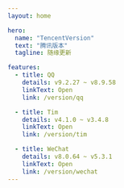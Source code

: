 ```yaml
---
layout: home

hero:
  name: "TencentVersion"
  text: "腾讯版本"
  tagline: 随缘更新

features:
  - title: QQ
    details: v9.2.27 ~ v8.9.58
    linkText: Open
    link: /version/qq

  - title: Tim
    details: v4.1.0 ~ v3.4.8
    linkText: Open
    link: /version/tim

  - title: WeChat
    details: v8.0.64 ~ v5.3.1
    linkText: Open
    link: /version/wechat
---
```

